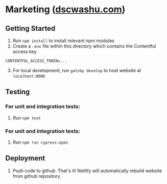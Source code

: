 # Marketing ([dscwashu.com](https://www.dscwashu.com))

## Getting Started

1. Run `npm install` to install relevant npm modules
2. Create a `.env` file within this directory which contains the Contentful access key

```
CONTENTFUL_ACCESS_TOKEN=...
```

3. For local development, run `gatsby develop` to host website at `localhost:8000`

## Testing

### For unit and integration tests:

1. Run `npm test`

### For unit and integration tests:

1. Run `npm run cypress:open`

## Deployment

1. Push code to github. That's it! Netlify will automatically rebuild website from github repository.
